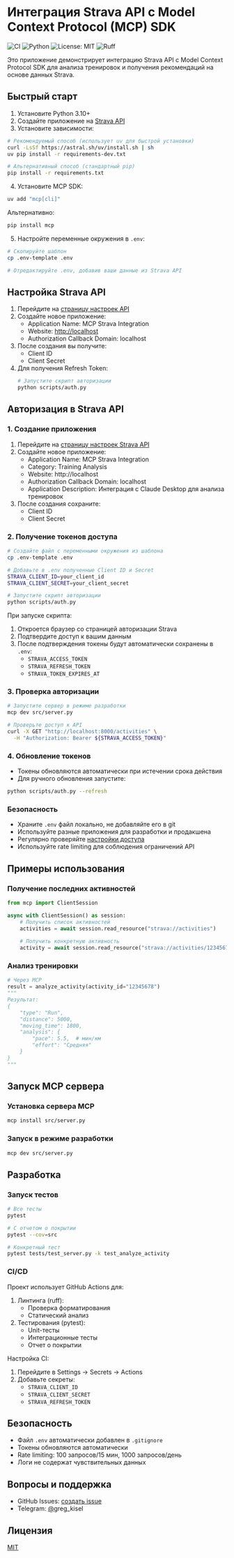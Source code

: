 # Интеграция Strava API с Model Context Protocol (MCP) SDK

![CI](https://github.com/rbctmz/mcp-server-strava/actions/workflows/ci.yml/badge.svg)
![Python](https://img.shields.io/badge/python-3.10+-blue.svg)
![License: MIT](https://img.shields.io/badge/License-MIT-yellow.svg)
![Ruff](https://img.shields.io/badge/code%20style-ruff-000000.svg)

Это приложение демонстрирует интеграцию Strava API с Model Context Protocol SDK для анализа тренировок и получения рекомендаций на основе данных Strava.

## Быстрый старт

1. Установите Python 3.10+
2. Создайте приложение на [Strava API](https://www.strava.com/settings/api)
3. Установите зависимости:

```bash
# Рекомендуемый способ (использует uv для быстрой установки)
curl -LsSf https://astral.sh/uv/install.sh | sh
uv pip install -r requirements-dev.txt

# Альтернативный способ (стандартный pip)
pip install -r requirements.txt
```

4. Установите MCP SDK:

```bash
uv add "mcp[cli]"
```

Альтернативно:

```bash
pip install mcp
```

5. Настройте переменные окружения в `.env`:

```bash
# Скопируйте шаблон
cp .env-template .env

# Отредактируйте .env, добавив ваши данные из Strava API
```

## Настройка Strava API

1. Перейдите на [страницу настроек API](https://www.strava.com/settings/api)
2. Создайте новое приложение:
   - Application Name: MCP Strava Integration
   - Website: [http://localhost](http://localhost)
   - Authorization Callback Domain: localhost
3. После создания вы получите:
   - Client ID
   - Client Secret
4. Для получения Refresh Token:
   ```bash
   # Запустите скрипт авторизации
   python scripts/auth.py
   ```

## Авторизация в Strava API

### 1. Создание приложения

1. Перейдите на [страницу настроек Strava API](https://www.strava.com/settings/api)
2. Создайте новое приложение:
   - Application Name: MCP Strava Integration
   - Category: Training Analysis
   - Website: http://localhost
   - Authorization Callback Domain: localhost
   - Application Description: Интеграция с Claude Desktop для анализа тренировок
3. После создания сохраните:
   - Client ID
   - Client Secret

### 2. Получение токенов доступа

```bash
# Создайте файл с переменными окружения из шаблона
cp .env-template .env

# Добавьте в .env полученные Client ID и Secret
STRAVA_CLIENT_ID=your_client_id
STRAVA_CLIENT_SECRET=your_client_secret

# Запустите скрипт авторизации
python scripts/auth.py
```

При запуске скрипта:
1. Откроется браузер со страницей авторизации Strava
2. Подтвердите доступ к вашим данным
3. После подтверждения токены будут автоматически сохранены в `.env`:
   - `STRAVA_ACCESS_TOKEN`
   - `STRAVA_REFRESH_TOKEN`
   - `STRAVA_TOKEN_EXPIRES_AT`

### 3. Проверка авторизации

```bash
# Запустите сервер в режиме разработки
mcp dev src/server.py

# Проверьте доступ к API
curl -X GET "http://localhost:8000/activities" \
  -H "Authorization: Bearer ${STRAVA_ACCESS_TOKEN}"
```

### 4. Обновление токенов

- Токены обновляются автоматически при истечении срока действия
- Для ручного обновления запустите:
```bash
python scripts/auth.py --refresh
```

### Безопасность

- Храните `.env` файл локально, не добавляйте его в git
- Используйте разные приложения для разработки и продакшена
- Регулярно проверяйте [настройки доступа](https://www.strava.com/settings/apps)
- Используйте rate limiting для соблюдения ограничений API

## Примеры использования

### Получение последних активностей

```python
from mcp import ClientSession

async with ClientSession() as session:
    # Получить список активностей
    activities = await session.read_resource("strava://activities")
    
    # Получить конкретную активность
    activity = await session.read_resource("strava://activities/12345678")
```

### Анализ тренировки

```python
# Через MCP
result = analyze_activity(activity_id="12345678")
"""
Результат:
{
    "type": "Run",
    "distance": 5000,
    "moving_time": 1800,
    "analysis": {
        "pace": 5.5,  # мин/км
        "effort": "Средняя"
    }
}
"""
```

## Запуск MCP сервера

### Установка сервера MCP

```bash
mcp install src/server.py
```

### Запуск в режиме разработки

```bash
mcp dev src/server.py
```

## Разработка

### Запуск тестов

```bash
# Все тесты
pytest

# С отчетом о покрытии
pytest --cov=src

# Конкретный тест
pytest tests/test_server.py -k test_analyze_activity
```

### CI/CD

Проект использует GitHub Actions для:

1. Линтинга (ruff):
   - Проверка форматирования
   - Статический анализ
2. Тестирования (pytest):
   - Unit-тесты
   - Интеграционные тесты
   - Отчет о покрытии

Настройка CI:

1. Перейдите в Settings → Secrets → Actions
2. Добавьте секреты:
   - `STRAVA_CLIENT_ID`
   - `STRAVA_CLIENT_SECRET`
   - `STRAVA_REFRESH_TOKEN`

## Безопасность

- Файл `.env` автоматически добавлен в `.gitignore`
- Токены обновляются автоматически
- Rate limiting: 100 запросов/15 мин, 1000 запросов/день
- Логи не содержат чувствительных данных

## Вопросы и поддержка

- GitHub Issues: [создать issue](https://github.com/rbctmz/mcp-server-strava/issues)
- Telegram: [@](https://t.me/greg_kisel)greg\_kisel



## Лицензия

[MIT](LICENSE)

